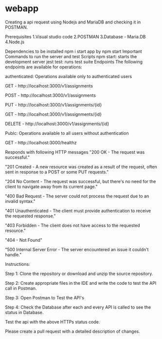 # webapp
Creating a api request using Nodejs and MariaDB and checking it in POSTMAN.

Prerequisites 1.Visual studio code 2.POSTMAN 3.Database - Maria.DB 4.Node.js

Dependencies to be installed npm i start app by npm start Important Commands to run the server and test Scripts npm start: starts the development server jest test: runs test suite Endpoints The following endpoints are available for operations:

authenticated: Operations available only to authenticated users

GET - http://localhost:3000/v1/assignments

POST - http://localhost:3000/v1/assignments

PUT - http://localhost:3000/v1/assignments/{id}

GET - http://localhost:3000/v1/assignments/{id}

DELETE - http://localhost:3000/v1/assignments/{id}

Publc: Operations available to all users without authentication

GET - http://localhost:3000/healthz

Responds with following HTTP messages "200 OK - The request was successful."

"201 Created - A new resource was created as a result of the request, often sent in response to a POST or some PUT requests."

"204 No Content - The request was successful, but there's no need for the client to navigate away from its current page."

"400 Bad Request - The server could not process the request due to an invalid syntax."

"401 Unauthenticated - The client must provide authentication to receive the requested response."

"403 Forbidden - The client does not have access to the requested resource."

"404 - Not Found"

"500 Internal Server Error - The server encountered an issue it couldn't handle."

Instructions:

Step 1: Clone the repository or download and unzip the source repository.

Step 2: Create appropriate files in the IDE and write the code to test the API call in Postman.

Step 3: Open Postman to Test the API's

Step 4: Check the Database after each and every API is called to see the status in Database.

Test the api with the above HTTPs status code.

Please create a pull request with a detailed description of changes.
